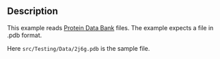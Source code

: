 ## Description

This example reads [Protein Data Bank](http://www.pdb.org/pdb/home/home.do) files. The example expects a file in .pdb format.

Here `src/Testing/Data/2j6g.pdb` is the sample file.
